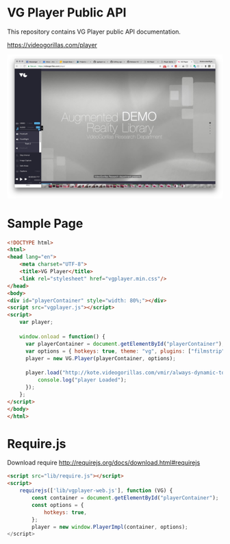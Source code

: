 # VG Player Public API

This repository contains VG Player public API documentation.

https://videogorillas.com/player

![screenshot](screenshot.jpg "VG Player screenshot")

# Sample Page

```html
<!DOCTYPE html>
<html>
<head lang="en">
    <meta charset="UTF-8">
    <title>VG Player</title>
    <link rel="stylesheet" href="vgplayer.min.css"/>
</head>
<body>
<div id="playerContainer" style="width: 80%;"></div>
<script src="vgplayer.js"></script>
<script>
    var player;

    window.onload = function() {
      var playerContainer = document.getElementById("playerContainer");
      var options = { hotkeys: true, theme: "vg", plugins: ["filmstrip"] };
      player = new VG.Player(playerContainer, options);

      player.load("http://kote.videogorillas.com/vmir/always-dynamic-tong/file.mpd", function() {
          console.log("player Loaded");
      });
    };
</script>
</body>
</html>


```


# Require.js

Download require http://requirejs.org/docs/download.html#requirejs

```html
<script src="lib/require.js"></script>
<script>
    requirejs(['lib/vgplayer-web.js'], function (VG) {
        const container = document.getElementById("playerContainer");
        const options = {
            hotkeys: true,
        };
        player = new window.PlayerImpl(container, options);
</script>
```
